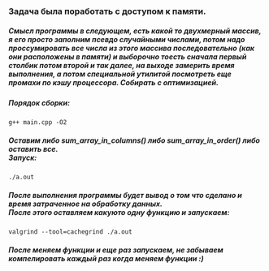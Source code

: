 ### Задача была поработать c доступом к памяти.

##### Смысл программы в следующем, есть какой то двухмерный массив, я его просто заполним псевдо случайными числами, потом надо проссумировать все числа из этого массива последовательно (как они расположены в памяти) и выборочно тоесть сначала первый столбик потом второй и так далее, на выходе замерить время выполнения, а потом специальной утилитой посмотреть еще промахи по кэшу процессора. Собирать с оптимизацией.

##### Порядок сборки:

```
g++ main.cpp -O2
```

##### Оставим либо sum_array_in_columns() либо sum_array_in_order() либо оставить все.<br>Запуск:</br>
```
./a.out
```
##### После выполнения программы будет вывод о том что сделано и время затраченное на обработку данных. <br>После этого оставляем какуюто одну функцию и запускаем:</br>

```
valgrind --tool=cachegrind ./a.out 
```
##### После меняем функции и еще раз запускаем, не забываем компелировать каждый раз когда меняем функции :)